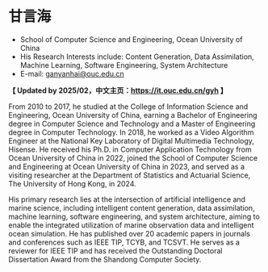 # 甘言海

- School of Computer Science and Engineering, Ocean University of China
- His Research Interests include: Content Generation, Data Assimilation, Machine Learning, Software Engineering, System Architecture
- E-mail: ganyanhai@ouc.edu.cn

**【 Updated by 2025/02，中文主页：https://it.ouc.edu.cn/gyh 】**

From 2010 to 2017, he studied at the College of Information Science and Engineering, Ocean University of China, earning a Bachelor of Engineering degree in Computer Science and Technology and a Master of Engineering degree in Computer Technology. In 2018, he worked as a Video Algorithm Engineer at the National Key Laboratory of Digital Multimedia Technology, Hisense. He received his Ph.D. in Computer Application Technology from Ocean University of China in 2022, joined the School of Computer Science and Engineering at Ocean University of China in 2023, and served as a visiting researcher at the Department of Statistics and Actuarial Science, The University of Hong Kong, in 2024.

His primary research lies at the intersection of artificial intelligence and marine science, including intelligent content generation, data assimilation, machine learning, software engineering, and system architecture, aiming to enable the integrated utilization of marine observation data and intelligent ocean simulation. He has published over 20 academic papers in journals and conferences such as IEEE TIP, TCYB, and TCSVT. He serves as a reviewer for IEEE TIP and has received the Outstanding Doctoral Dissertation Award from the Shandong Computer Society.
